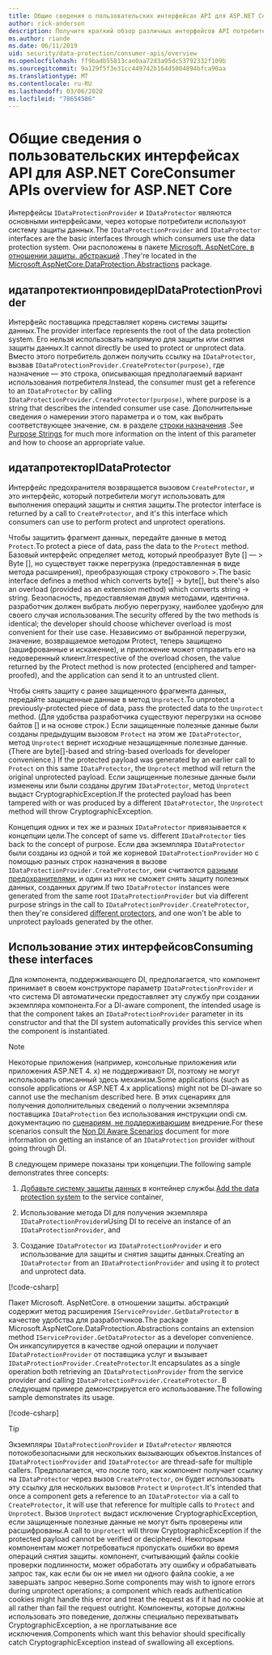 ```yaml
---
title: Общие сведения о пользовательских интерфейсах API для ASP.NET Core
author: rick-anderson
description: Получите краткий обзор различных интерфейсов API потребителя, доступных в ASP.NET Coreной библиотеке защиты данных.
ms.author: riande
ms.date: 06/11/2019
uid: security/data-protection/consumer-apis/overview
ms.openlocfilehash: ff9badb55813cae0aa72d3a95dc53792332f109b
ms.sourcegitcommit: 9a129f5f3e31cc449742b164d5004894bfca90aa
ms.translationtype: MT
ms.contentlocale: ru-RU
ms.lasthandoff: 03/06/2020
ms.locfileid: "78654586"
---
```

# <a name="consumer-apis-overview-for-aspnet-core"></a><span data-ttu-id="29f6b-103">Общие сведения о пользовательских интерфейсах API для ASP.NET Core</span><span class="sxs-lookup"><span data-stu-id="29f6b-103">Consumer APIs overview for ASP.NET Core</span></span>

<span data-ttu-id="29f6b-104">Интерфейсы `IDataProtectionProvider` и `IDataProtector` являются основными интерфейсами, через которые потребители используют систему защиты данных.</span><span class="sxs-lookup"><span data-stu-id="29f6b-104">The `IDataProtectionProvider` and `IDataProtector` interfaces are the basic interfaces through which consumers use the data protection system.</span></span> <span data-ttu-id="29f6b-105">Они расположены в пакете [Microsoft. AspNetCore. в отношении защиты. абстракций](https://www.nuget.org/packages/Microsoft.AspNetCore.DataProtection.Abstractions/) .</span><span class="sxs-lookup"><span data-stu-id="29f6b-105">They're located in the [Microsoft.AspNetCore.DataProtection.Abstractions](https://www.nuget.org/packages/Microsoft.AspNetCore.DataProtection.Abstractions/) package.</span></span>

## <a name="idataprotectionprovider"></a><span data-ttu-id="29f6b-106">идатапротектионпровидер</span><span class="sxs-lookup"><span data-stu-id="29f6b-106">IDataProtectionProvider</span></span>

<span data-ttu-id="29f6b-107">Интерфейс поставщика представляет корень системы защиты данных.</span><span class="sxs-lookup"><span data-stu-id="29f6b-107">The provider interface represents the root of the data protection system.</span></span> <span data-ttu-id="29f6b-108">Его нельзя использовать напрямую для защиты или снятия защиты данных.</span><span class="sxs-lookup"><span data-stu-id="29f6b-108">It cannot directly be used to protect or unprotect data.</span></span> <span data-ttu-id="29f6b-109">Вместо этого потребитель должен получить ссылку на `IDataProtector`, вызвав `IDataProtectionProvider.CreateProtector(purpose)`, где назначение — это строка, описывающая предполагаемый вариант использования потребителя.</span><span class="sxs-lookup"><span data-stu-id="29f6b-109">Instead, the consumer must get a reference to an `IDataProtector` by calling `IDataProtectionProvider.CreateProtector(purpose)`, where purpose is a string that describes the intended consumer use case.</span></span> <span data-ttu-id="29f6b-110">Дополнительные сведения о намерении этого параметра и о том, как выбрать соответствующее значение, см. в разделе [строки назначения](xref:security/data-protection/consumer-apis/purpose-strings) .</span><span class="sxs-lookup"><span data-stu-id="29f6b-110">See [Purpose Strings](xref:security/data-protection/consumer-apis/purpose-strings) for much more information on the intent of this parameter and how to choose an appropriate value.</span></span>

## <a name="idataprotector"></a><span data-ttu-id="29f6b-111">идатапротектор</span><span class="sxs-lookup"><span data-stu-id="29f6b-111">IDataProtector</span></span>

<span data-ttu-id="29f6b-112">Интерфейс предохранителя возвращается вызовом `CreateProtector`, и это интерфейс, который потребители могут использовать для выполнения операций защиты и снятия защиты.</span><span class="sxs-lookup"><span data-stu-id="29f6b-112">The protector interface is returned by a call to `CreateProtector`, and it's this interface which consumers can use to perform protect and unprotect operations.</span></span>

<span data-ttu-id="29f6b-113">Чтобы защитить фрагмент данных, передайте данные в метод `Protect`.</span><span class="sxs-lookup"><span data-stu-id="29f6b-113">To protect a piece of data, pass the data to the `Protect` method.</span></span> <span data-ttu-id="29f6b-114">Базовый интерфейс определяет метод, который преобразует Byte [] — > Byte [], но существует также перегрузка (предоставленная в виде метода расширения), преобразующая строку строкового >.</span><span class="sxs-lookup"><span data-stu-id="29f6b-114">The basic interface defines a method which converts byte[] -> byte[], but there's also an overload (provided as an extension method) which converts string -> string.</span></span> <span data-ttu-id="29f6b-115">Безопасность, предоставляемая двумя методами, идентична. разработчик должен выбрать любую перегрузку, наиболее удобную для своего случая использования.</span><span class="sxs-lookup"><span data-stu-id="29f6b-115">The security offered by the two methods is identical; the developer should choose whichever overload is most convenient for their use case.</span></span> <span data-ttu-id="29f6b-116">Независимо от выбранной перегрузки, значение, возвращаемое методом Protect, теперь защищено (зашифрованные и искажение), и приложение может отправить его на недоверенный клиент.</span><span class="sxs-lookup"><span data-stu-id="29f6b-116">Irrespective of the overload chosen, the value returned by the Protect method is now protected (enciphered and tamper-proofed), and the application can send it to an untrusted client.</span></span>

<span data-ttu-id="29f6b-117">Чтобы снять защиту с ранее защищенного фрагмента данных, передайте защищенные данные в метод `Unprotect`.</span><span class="sxs-lookup"><span data-stu-id="29f6b-117">To unprotect a previously-protected piece of data, pass the protected data to the `Unprotect` method.</span></span> <span data-ttu-id="29f6b-118">(Для удобства разработчика существуют перегрузки на основе байтов [] и на основе строк.) Если защищенные полезные данные были созданы предыдущим вызовом `Protect` на этом же `IDataProtector`, метод `Unprotect` вернет исходные незащищенные полезные данные.</span><span class="sxs-lookup"><span data-stu-id="29f6b-118">(There are byte[]-based and string-based overloads for developer convenience.) If the protected payload was generated by an earlier call to `Protect` on this same `IDataProtector`, the `Unprotect` method will return the original unprotected payload.</span></span> <span data-ttu-id="29f6b-119">Если защищенные полезные данные были изменены или были созданы другим `IDataProtector`, метод `Unprotect` выдаст CryptographicException.</span><span class="sxs-lookup"><span data-stu-id="29f6b-119">If the protected payload has been tampered with or was produced by a different `IDataProtector`, the `Unprotect` method will throw CryptographicException.</span></span>

<span data-ttu-id="29f6b-120">Концепция одних и тех же и разных `IDataProtector` привязывается к концепции цели.</span><span class="sxs-lookup"><span data-stu-id="29f6b-120">The concept of same vs. different `IDataProtector` ties back to the concept of purpose.</span></span> <span data-ttu-id="29f6b-121">Если два экземпляра `IDataProtector` были созданы из одной и той же корневой `IDataProtectionProvider` но с помощью разных строк назначения в вызове `IDataProtectionProvider.CreateProtector`, они считаются [разными предохранителями](xref:security/data-protection/consumer-apis/purpose-strings), и один из них не сможет снять защиту полезных данных, созданных другим.</span><span class="sxs-lookup"><span data-stu-id="29f6b-121">If two `IDataProtector` instances were generated from the same root `IDataProtectionProvider` but via different purpose strings in the call to `IDataProtectionProvider.CreateProtector`, then they're considered [different protectors](xref:security/data-protection/consumer-apis/purpose-strings), and one won't be able to unprotect payloads generated by the other.</span></span>

## <a name="consuming-these-interfaces"></a><span data-ttu-id="29f6b-122">Использование этих интерфейсов</span><span class="sxs-lookup"><span data-stu-id="29f6b-122">Consuming these interfaces</span></span>

<span data-ttu-id="29f6b-123">Для компонента, поддерживающего DI, предполагается, что компонент принимает в своем конструкторе параметр `IDataProtectionProvider` и что система DI автоматически предоставляет эту службу при создании экземпляра компонента.</span><span class="sxs-lookup"><span data-stu-id="29f6b-123">For a DI-aware component, the intended usage is that the component takes an `IDataProtectionProvider` parameter in its constructor and that the DI system automatically provides this service when the component is instantiated.</span></span>

> [!NOTE]
> <span data-ttu-id="29f6b-124">Некоторые приложения (например, консольные приложения или приложения ASP.NET 4. x) не поддерживают DI, поэтому не могут использовать описанный здесь механизм.</span><span class="sxs-lookup"><span data-stu-id="29f6b-124">Some applications (such as console applications or ASP.NET 4.x applications) might not be DI-aware so cannot use the mechanism described here.</span></span> <span data-ttu-id="29f6b-125">В этих сценариях для получения дополнительных сведений о получении экземпляра поставщика `IDataProtection` без использования инструкции ondi см. документацию по [сценариям, не поддерживающим](xref:security/data-protection/configuration/non-di-scenarios) внедрение.</span><span class="sxs-lookup"><span data-stu-id="29f6b-125">For these scenarios consult the [Non DI Aware Scenarios](xref:security/data-protection/configuration/non-di-scenarios) document for more information on getting an instance of an `IDataProtection` provider without going through DI.</span></span>

<span data-ttu-id="29f6b-126">В следующем примере показаны три концепции.</span><span class="sxs-lookup"><span data-stu-id="29f6b-126">The following sample demonstrates three concepts:</span></span>

1. <span data-ttu-id="29f6b-127">[Добавьте систему защиты данных](xref:security/data-protection/configuration/overview) в контейнер службы.</span><span class="sxs-lookup"><span data-stu-id="29f6b-127">[Add the data protection system](xref:security/data-protection/configuration/overview) to the service container,</span></span>

2. <span data-ttu-id="29f6b-128">Использование метода DI для получения экземпляра `IDataProtectionProvider`и</span><span class="sxs-lookup"><span data-stu-id="29f6b-128">Using DI to receive an instance of an `IDataProtectionProvider`, and</span></span>

3. <span data-ttu-id="29f6b-129">Создание `IDataProtector` из `IDataProtectionProvider` и его использование для защиты и снятия защиты данных.</span><span class="sxs-lookup"><span data-stu-id="29f6b-129">Creating an `IDataProtector` from an `IDataProtectionProvider` and using it to protect and unprotect data.</span></span>

[!code-csharp[](../using-data-protection/samples/protectunprotect.cs?highlight=26,34,35,36,37,38,39,40)]

<span data-ttu-id="29f6b-130">Пакет Microsoft. AspNetCore. в отношении защиты. абстракций содержит метод расширения `IServiceProvider.GetDataProtector` в качестве удобства для разработчиков.</span><span class="sxs-lookup"><span data-stu-id="29f6b-130">The package Microsoft.AspNetCore.DataProtection.Abstractions contains an extension method `IServiceProvider.GetDataProtector` as a developer convenience.</span></span> <span data-ttu-id="29f6b-131">Он инкапсулируется в качестве одной операции и получает `IDataProtectionProvider` от поставщика услуг и вызывает `IDataProtectionProvider.CreateProtector`.</span><span class="sxs-lookup"><span data-stu-id="29f6b-131">It encapsulates as a single operation both retrieving an `IDataProtectionProvider` from the service provider and calling `IDataProtectionProvider.CreateProtector`.</span></span> <span data-ttu-id="29f6b-132">В следующем примере демонстрируется его использование.</span><span class="sxs-lookup"><span data-stu-id="29f6b-132">The following sample demonstrates its usage.</span></span>

[!code-csharp[](./overview/samples/getdataprotector.cs?highlight=15)]

>[!TIP]
> <span data-ttu-id="29f6b-133">Экземпляры `IDataProtectionProvider` и `IDataProtector` являются потокобезопасными для нескольких вызывающих объектов.</span><span class="sxs-lookup"><span data-stu-id="29f6b-133">Instances of `IDataProtectionProvider` and `IDataProtector` are thread-safe for multiple callers.</span></span> <span data-ttu-id="29f6b-134">Предполагается, что после того, как компонент получает ссылку на `IDataProtector` через вызов `CreateProtector`, он будет использовать эту ссылку для нескольких вызовов `Protect` и `Unprotect`.</span><span class="sxs-lookup"><span data-stu-id="29f6b-134">It's intended that once a component gets a reference to an `IDataProtector` via a call to `CreateProtector`, it will use that reference for multiple calls to `Protect` and `Unprotect`.</span></span> <span data-ttu-id="29f6b-135">Вызов `Unprotect` выдаст исключение CryptographicException, если защищенные полезные данные не могут быть проверены или расшифрованы.</span><span class="sxs-lookup"><span data-stu-id="29f6b-135">A call to `Unprotect` will throw CryptographicException if the protected payload cannot be verified or deciphered.</span></span> <span data-ttu-id="29f6b-136">Некоторым компонентам может потребоваться пропускать ошибки во время операций снятия защиты. компонент, считывающий файлы cookie проверки подлинности, может обработать эту ошибку и обрабатывать запрос так, как если бы он не имел ни одного файла cookie, а не завершать запрос неверно.</span><span class="sxs-lookup"><span data-stu-id="29f6b-136">Some components may wish to ignore errors during unprotect operations; a component which reads authentication cookies might handle this error and treat the request as if it had no cookie at all rather than fail the request outright.</span></span> <span data-ttu-id="29f6b-137">Компоненты, которые должны использовать это поведение, должны специально перехватывать CryptographicException, а не проглатывание все исключения.</span><span class="sxs-lookup"><span data-stu-id="29f6b-137">Components which want this behavior should specifically catch CryptographicException instead of swallowing all exceptions.</span></span>
